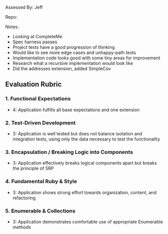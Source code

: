 Assessed By: Jeff

Repo:

Notes:

* Looking at CompleteMe
* Spec harness passes
* Project tests have a good progression of thinking
* Would like to see more edge cases and unhappy-path tests
* Implementation code looks good with some tiny areas for improvement
* Research what a recursive implementation would look like
* Did the addresses extension, added SimpleCov

## Evaluation Rubric

### 1. Functional Expectations

* 4: Application fulfills all base expectations and one extension

### 2. Test-Driven Development

* 3: Application is well tested but does not balance isolation and integration tests, using only the data necessary to test the functionality

### 3. Encapsulation / Breaking Logic into Components

* 3: Application effectively breaks logical components apart but breaks the principle of SRP

### 4. Fundamental Ruby & Style

* 3:  Application shows strong effort towards organization, content, and refactoring

### 5. Enumerable & Collections

* 3: Application demonstrates comfortable use of appropriate Enumerable methods
